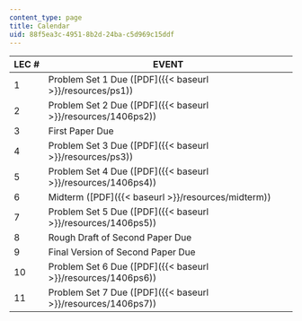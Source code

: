 ```yaml
---
content_type: page
title: Calendar
uid: 88f5ea3c-4951-8b2d-24ba-c5d969c15ddf
---
```


| LEC # | EVENT |
| --- | --- |
| 1 | Problem Set 1 Due ([PDF]({{< baseurl >}}/resources/ps1)) |
| 2 | Problem Set 2 Due ([PDF]({{< baseurl >}}/resources/1406ps2)) |
| 3 | First Paper Due |
| 4 | Problem Set 3 Due ([PDF]({{< baseurl >}}/resources/ps3)) |
| 5 | Problem Set 4 Due ([PDF]({{< baseurl >}}/resources/1406ps4)) |
| 6 | Midterm ([PDF]({{< baseurl >}}/resources/midterm)) |
| 7 | Problem Set 5 Due ([PDF]({{< baseurl >}}/resources/1406ps5)) |
| 8 | Rough Draft of Second Paper Due |
| 9 | Final Version of Second Paper Due |
| 10 | Problem Set 6 Due ([PDF]({{< baseurl >}}/resources/1406ps6)) |
| 11 | Problem Set 7 Due ([PDF]({{< baseurl >}}/resources/1406ps7))